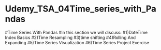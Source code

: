 # Udemy_TSA_04Time_series_with_Pandas
#Time Series With Pandas #in this section we will discuss: #1)DateTime Index Basics #2)Time Resampling #3)time shifting #4)Rolling And Expanding #5)Time Series Visualization #6)Time Series Project Exercise
